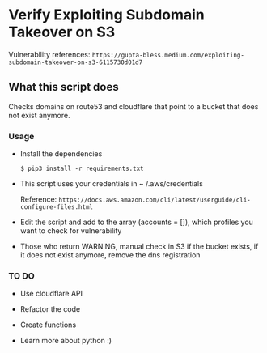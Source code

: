 # Verify Exploiting Subdomain Takeover on S3

Vulnerability references: `https://gupta-bless.medium.com/exploiting-subdomain-takeover-on-s3-6115730d01d7` 



## What this script does ###

Checks domains on route53 and cloudflare that point to a bucket that does not exist anymore.

### Usage

- Install the dependencies

    ```$ pip3 install -r requirements.txt```

- This script uses your credentials in ~ /.aws/credentials

    Reference: `https://docs.aws.amazon.com/cli/latest/userguide/cli-configure-files.html`

- Edit the script and add to the array (accounts = []), which profiles you want to check for vulnerability

- Those who return WARNING, manual check in S3 if the bucket exists, if it does not exist anymore, remove the dns registration

### TO DO

- Use cloudflare API

- Refactor the code

- Create functions

- Learn more about python :)
